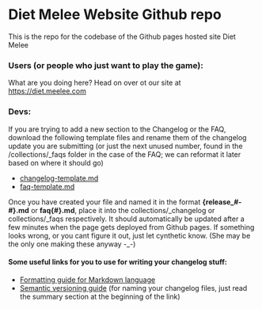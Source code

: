 # Diet Melee Website Github repo
This is the repo for the codebase of the Github pages hosted site Diet Melee

### Users (or people who just want to play the game):

What are you doing here? Head on over ot our site at https://diet.meelee.com

### Devs:
If you are trying to add a new section to the Changelog or the FAQ, download the following template files and rename them of the changelog update you are submitting (or just the next unused number, found in the /collections/_faqs folder in the case of the FAQ; we can reformat it later based on where it should go)

- [changelog-template.md](https://raw.githubusercontent.com/diet-melee/diet-melee.github.io/main/example-md/changelog-template.md)
- [faq-template.md](https://raw.githubusercontent.com/diet-melee/diet-melee.github.io/main/example-md/faq-template.md)

Once you have created your file and named it in the format **{release_#-#}.md** or **faq{#}.md**, place it into the collections/_changelog or collections/_faqs respectively.  It should automatically be updated after a few minutes when the page gets deployed from Github pages.  If something looks wrong, or you cant figure it out, just let cynthetic know. (She may be the only one making these anyway -\_-)

#### Some useful links for you to use for writing your changelog stuff:

- [Formatting guide for Markdown language](https://www.markdownguide.org/basic-syntax/)
- [Semantic versioning guide](https://semver.org/) (for naming your changelog files, just read the summary section at the beginning of the link)
